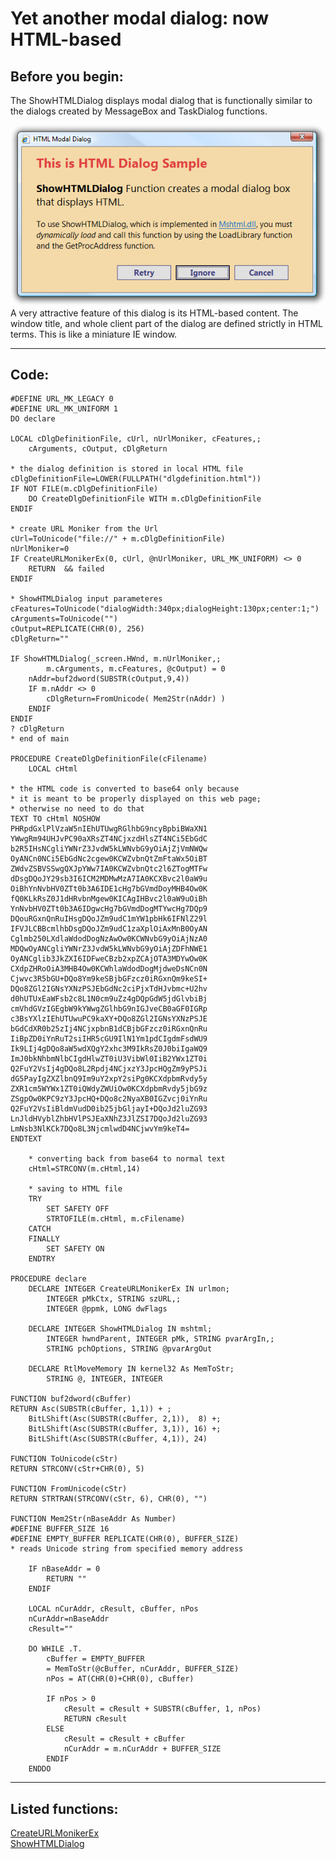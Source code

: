 <link rel="stylesheet" type="text/css" href="../css/win32api.css">  
<link rel="stylesheet" href="https://cdnjs.cloudflare.com/ajax/libs/font-awesome/4.7.0/css/font-awesome.min.css">

# Yet another modal dialog: now HTML-based

## Before you begin:
The ShowHTMLDialog displays modal dialog that is functionally similar to the dialogs created by MessageBox and TaskDialog functions.  

![](../images/htmlmodaldlg.png)  
A very attractive feature of this dialog is its HTML-based content. The window title, and whole client part of the dialog are defined strictly in HTML terms. This is like a miniature IE window.  
  
***  


## Code:
```foxpro  
#DEFINE URL_MK_LEGACY 0
#DEFINE URL_MK_UNIFORM 1
DO declare

LOCAL cDlgDefinitionFile, cUrl, nUrlMoniker, cFeatures,;
	cArguments, cOutput, cDlgReturn

* the dialog definition is stored in local HTML file
cDlgDefinitionFile=LOWER(FULLPATH("dlgdefinition.html"))
IF NOT FILE(m.cDlgDefinitionFile)
	DO CreateDlgDefinitionFile WITH m.cDlgDefinitionFile
ENDIF

* create URL Moniker from the Url
cUrl=ToUnicode("file://" + m.cDlgDefinitionFile)
nUrlMoniker=0
IF CreateURLMonikerEx(0, cUrl, @nUrlMoniker, URL_MK_UNIFORM) <> 0
	RETURN  && failed
ENDIF

* ShowHTMLDialog input parameteres
cFeatures=ToUnicode("dialogWidth:340px;dialogHeight:130px;center:1;")
cArguments=ToUnicode("")
cOutput=REPLICATE(CHR(0), 256)
cDlgReturn=""

IF ShowHTMLDialog(_screen.HWnd, m.nUrlMoniker,;
		m.cArguments, m.cFeatures, @cOutput) = 0
	nAddr=buf2dword(SUBSTR(cOutput,9,4))
	IF m.nAddr <> 0
		cDlgReturn=FromUnicode( Mem2Str(nAddr) )
	ENDIF
ENDIF
? cDlgReturn
* end of main

PROCEDURE CreateDlgDefinitionFile(cFilename)
	LOCAL cHtml

* the HTML code is converted to base64 only because
* it is meant to be properly displayed on this web page;
* otherwise no need to do that
TEXT TO cHtml NOSHOW
PHRpdGxlPlVzaW5nIEhUTUwgRGlhbG9ncyBpbiBWaXN1
YWwgRm94UHJvPC90aXRsZT4NCjxzdHlsZT4NCi5EbGdC
b2R5IHsNCgliYWNrZ3JvdW5kLWNvbG9yOiAjZjVmNWQw
OyANCn0NCi5EbGdNc2cgew0KCWZvbnQtZmFtaWx5OiBT
ZWdvZSBVSSwgQXJpYWw7IA0KCWZvbnQtc2l6ZTogMTFw
dDsgDQoJY29sb3I6ICM2MDMwMzA7IA0KCXBvc2l0aW9u
OiBhYnNvbHV0ZTt0b3A6IDE1cHg7bGVmdDoyMHB4Ow0K
fQ0KLkRsZ0J1dHRvbnMgew0KICAgIHBvc2l0aW9uOiBh
YnNvbHV0ZTt0b3A6IDgwcHg7bGVmdDogMTYwcHg7DQp9
DQouRGxnQnRuIHsgDQoJZm9udC1mYW1pbHk6IFNlZ29l
IFVJLCBBcmlhbDsgDQoJZm9udC1zaXplOiAxMnB0OyAN
Cglmb250LXdlaWdodDogNzAwOw0KCWNvbG9yOiAjNzA0
MDQwOyANCgliYWNrZ3JvdW5kLWNvbG9yOiAjZDFhNWE1
OyANCglib3JkZXI6IDFweCBzb2xpZCAjOTA3MDYwOw0K
CXdpZHRoOiA3MHB4Ow0KCWhlaWdodDogMjdweDsNCn0N
Cjwvc3R5bGU+DQo8Ym9keSBjbGFzcz0iRGxnQm9keSI+
DQo8ZGl2IGNsYXNzPSJEbGdNc2ciPjxTdHJvbmc+U2hv
d0hUTUxEaWFsb2c8L1N0cm9uZz4gDQpGdW5jdGlvbiBj
cmVhdGVzIGEgbW9kYWwgZGlhbG9nIGJveCB0aGF0IGRp
c3BsYXlzIEhUTUwuPC9kaXY+DQo8ZGl2IGNsYXNzPSJE
bGdCdXR0b25zIj4NCjxpbnB1dCBjbGFzcz0iRGxnQnRu
IiBpZD0iYnRuT2siIHR5cGU9IlN1Ym1pdCIgdmFsdWU9
Ik9LIj4gDQo8aW5wdXQgY2xhc3M9IkRsZ0J0biIgaWQ9
ImJ0bkNhbmNlbCIgdHlwZT0iU3VibWl0IiB2YWx1ZT0i
Q2FuY2VsIj4gDQo8L2Rpdj4NCjxzY3JpcHQgZm9yPSJi
dG5PayIgZXZlbnQ9Im9uY2xpY2siPg0KCXdpbmRvdy5y
ZXR1cm5WYWx1ZT0iQWdyZWUiOw0KCXdpbmRvdy5jbG9z
ZSgpOw0KPC9zY3JpcHQ+DQo8c2NyaXB0IGZvcj0iYnRu
Q2FuY2VsIiBldmVudD0ib25jbGljayI+DQoJd2luZG93
LnJldHVyblZhbHVlPSJEaXNhZ3JlZSI7DQoJd2luZG93
LmNsb3NlKCk7DQo8L3NjcmlwdD4NCjwvYm9keT4=
ENDTEXT

	* converting back from base64 to normal text
	cHtml=STRCONV(m.cHtml,14)

	* saving to HTML file
	TRY
		SET SAFETY OFF
		STRTOFILE(m.cHtml, m.cFilename)
	CATCH
	FINALLY
		SET SAFETY ON
	ENDTRY

PROCEDURE declare
	DECLARE INTEGER CreateURLMonikerEx IN urlmon;
		INTEGER pMkCtx, STRING szURL,;
		INTEGER @ppmk, LONG dwFlags

	DECLARE INTEGER ShowHTMLDialog IN mshtml;
		INTEGER hwndParent, INTEGER pMk, STRING pvarArgIn,;
		STRING pchOptions, STRING @pvarArgOut

	DECLARE RtlMoveMemory IN kernel32 As MemToStr;
		STRING @, INTEGER, INTEGER

FUNCTION buf2dword(cBuffer)
RETURN Asc(SUBSTR(cBuffer, 1,1)) + ;
	BitLShift(Asc(SUBSTR(cBuffer, 2,1)),  8) +;
	BitLShift(Asc(SUBSTR(cBuffer, 3,1)), 16) +;
	BitLShift(Asc(SUBSTR(cBuffer, 4,1)), 24)

FUNCTION ToUnicode(cStr)
RETURN STRCONV(cStr+CHR(0), 5)

FUNCTION FromUnicode(cStr)
RETURN STRTRAN(STRCONV(cStr, 6), CHR(0), "")

FUNCTION Mem2Str(nBaseAddr As Number)
#DEFINE BUFFER_SIZE 16
#DEFINE EMPTY_BUFFER REPLICATE(CHR(0), BUFFER_SIZE)
* reads Unicode string from specified memory address

	IF nBaseAddr = 0
		RETURN ""
	ENDIF

	LOCAL nCurAddr, cResult, cBuffer, nPos
	nCurAddr=nBaseAddr
	cResult=""

	DO WHILE .T.
		cBuffer = EMPTY_BUFFER
		= MemToStr(@cBuffer, nCurAddr, BUFFER_SIZE)
		nPos = AT(CHR(0)+CHR(0), cBuffer)

		IF nPos > 0
			cResult = cResult + SUBSTR(cBuffer, 1, nPos)
			RETURN cResult
		ELSE
			cResult = cResult + cBuffer
			nCurAddr = m.nCurAddr + BUFFER_SIZE
		ENDIF
	ENDDO  
```  
***  


## Listed functions:
[CreateURLMonikerEx](../libraries/urlmon/CreateURLMonikerEx.md)  
[ShowHTMLDialog](../libraries/mshtml/ShowHTMLDialog.md)  
